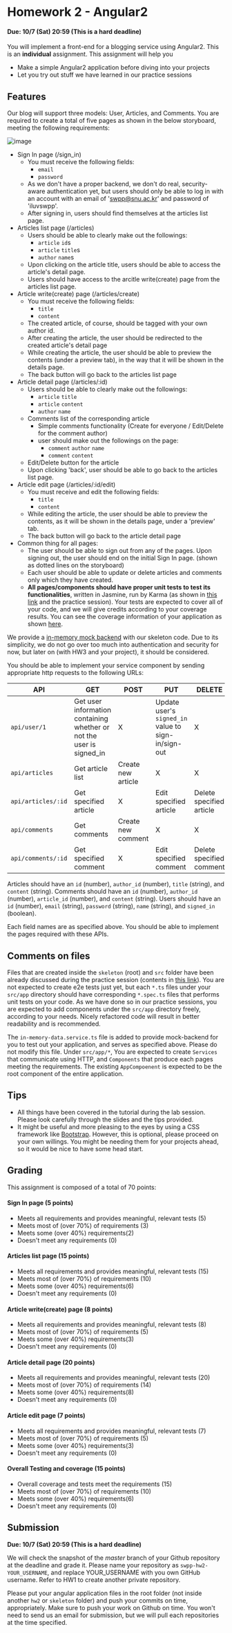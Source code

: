# Homework 2 - Angular2

#### **Due: 10/7 (Sat) 20:59 (This is a hard deadline)**

You will implement a front-end for a blogging service using Angular2. This is an **individual** assignment.
This assignment will help you

- Make a simple Angular2 application before diving into your projects
- Let you try out stuff we have learned in our practice sessions

## Features

Our blog will support three models: User, Articles, and Comments.
You are required to create a total of five pages as shown in the below storyboard, meeting the following requirements:

![image](https://i.imgur.com/xDPo8Cl.png)

- Sign In page (/sign_in)
  - You must receive the following fields:
    - `email`
    - `password`
  - As we don't have a proper backend, we don't do real, security-aware authentication yet, but users should only be able to log in with an account with an email of 'swpp@snu.ac.kr' and password of 'iluvswpp'.
  - After signing in, users should find themselves at the articles list page.
- Articles list page (/articles)
  - Users should be able to clearly make out the followings:
    - `article` `id`s
    - `article` `title`s
    - `author` `name`s
  - Upon clicking on the article title, users should be able to access the article's detail page.
  - Users should have access to the arcitle write(create) page from the articles list page.
- Article write(create) page (/articles/create)
  - You must receive the following fields:
    - `title`
    - `content`
  - The created article, of course, should be tagged with your own author id.
  - After creating the article, the user should be redirected to the created article's detail page
  - While creating the article, the user should be able to preview the contents (under a preview tab), in the way that it will be shown in the details page.
  - The back button will go back to the articles list page
- Article detail page (/articles/:id)
  - Users should be able to clearly make out the followings:
    - `article` `title`
    - `article` `content`
    - `author` `name`
  - Comments list of the corresponding article
    - Simple comments functionality (Create for everyone / Edit/Delete for the comment author)
    - user should make out the followings on the page:
      - `comment` `author` `name`
      - `comment` `content`
  - Edit/Delete button for the article
  - Upon clicking 'back', user should be able to go back to the articles list page.
- Article edit page (/articles/:id/edit)
  - You must receive and edit the following fields:
    - `title`
    - `content`
  - While editing the article, the user should be able to preview the contents, as it will be shown in the details page, under a 'preview' tab.
  - The back button will go back to the article detail page
- Common thing for all pages:
  - The user should be able to sign out from any of the pages. Upon signing out, the user should end on the initial Sign In page. (shown as dotted lines on the storyboard)
  - Each user should be able to update or delete articles and comments only which they have created.
  - **All pages/components should have proper unit tests to test its functionalities**, written in Jasmine, run by Karma (as shown in [this link](https://angular.io/guide/testing) and the practice session). Your tests are expected to cover all of your code, and we will give credits according to your coverage results. You can see the coverage information of your application as shown [here](https://www.angularonrails.com/add-test-coverage-report-angular-cli-project/).


We provide a [in-memory mock backend](https://angular.io/tutorial/toh-pt6) with our skeleton code.
Due to its simplicity, we do not go over too much into authentication and security for now, but later on (with HW3 and your project), it should be considered.

You should be able to implement your service component by sending appropriate http requests to the following URLs:

| API                    | GET | POST | PUT | DELETE |
|------------------------|-----|------|-----|--------|
| `api/user/1`      | Get user information containing whether or not the user is signed_in | X | Update user's `signed_in` value to sign-in/sign-out | X |
| `api/articles`             | Get article list | Create new article | X | X |
| `api/articles/:id`         | Get specified article | X | Edit specified article | Delete specified article |
| `api/comments`        | Get comments | Create new comment | X | X |
| `api/comments/:id`         | Get specified comment | X | Edit specified comment | Delete specified comment |

Articles should have an `id` (number), `author_id` (number), `title` (string), and `content` (string).
Comments should have an `id` (number), `author_id` (number), `article_id` (number), and `content` (string).
Users should have an `id` (number), `email` (string), `password` (string), `name` (string), and `signed_in` (boolean).

Each field names are as specified above. You should be able to implement the pages required with these APIs.

## Comments on files

Files that are created inside the `skeleton` (root) and `src` folder have been already discussed during the practice session (contents in [this link](https://angular.io/guide/quickstart#project-file-review)). You are not expected to create e2e tests just yet, but each `*.ts` files under your `src/app` directory should have corresponding `*.spec.ts` files that performs unit tests on your code. As we have done so in our practice sessions, you are expected to add components under the `src/app` directory freely, according to your needs. Nicely refactored code will result in better readability and is recommended. 

The `in-memory-data.service.ts` file is added to provide mock-backend for you to test out your application, and serves as specified above. Please do not modify this file. Under `src/app/*`, You are expected to create `Services` that communicate using HTTP, and `Components` that produce each pages meeting the requirements. The existing `AppCompoenent` is expected to be the root component of the entire application.


## Tips

- All things have been covered in the tutorial during the lab session. Please look carefully through the slides and the tips provided.
- It might be useful and more pleasing to the eyes by using a CSS framework like [Bootstrap](http://getbootstrap.com). However, this is optional, please proceed on your own willings. You might be needing them for your projects ahead, so it would be nice to have some head start.

## Grading

This assignment is composed of a total of 70 points:

#### Sign In page (5 points)

- Meets all requirements and provides meaningful, relevant tests (5)
- Meets most of (over 70%) of requirements (3)
- Meets some (over 40%) requirements(2)
- Doesn't meet any requirements (0)

#### Articles list page (15 points)

- Meets all requirements and provides meaningful, relevant tests (15)
- Meets most of (over 70%) of requirements (10)
- Meets some (over 40%) requirements(6)
- Doesn't meet any requirements (0)

#### Article write(create) page (8 points)

- Meets all requirements and provides meaningful, relevant tests (8)
- Meets most of (over 70%) of requirements (5)
- Meets some (over 40%) requirements(3)
- Doesn't meet any requirements (0)

#### Article detail page (20 points)

- Meets all requirements and provides meaningful, relevant tests (20)
- Meets most of (over 70%) of requirements (14)
- Meets some (over 40%) requirements(8)
- Doesn't meet any requirements (0)

#### Article edit page (7 points)

- Meets all requirements and provides meaningful, relevant tests (7)
- Meets most of (over 70%) of requirements (5)
- Meets some (over 40%) requirements(3)
- Doesn't meet any requirements (0)

#### Overall Testing and coverage (15 points)

- Overall coverage and tests meet the requirements (15)
- Meets most of (over 70%) of requirements (10)
- Meets some (over 40%) requirements(6)
- Doesn't meet any requirements (0)


## Submission

**Due: 10/7 (Sat) 20:59 (This is a hard deadline)**

We will check the snapshot of the *master* branch of your Github repository at the deadline and grade it.
Please name your repository as `swpp-hw2-YOUR_USERNAME`, and replace YOUR_USERNAME with you own GitHub username.
Refer to HW1 to create another private repository.

Please put your angular application files in the root folder (not inside another `hw2` or `skeleton` folder) and push your commits on time, appropriately.
Make sure to push your work on Github on time. You won't need to send us an email for submission, but we will pull each repositories at the time specified.
